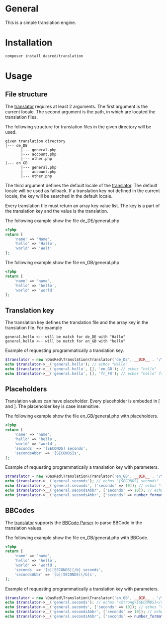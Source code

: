 # General
This is a simple translation engine. 

# Installation
```bash
composer install dasred/translation
```

# Usage
## File structure

The [translator](src/Translator.php) requires at least 2 arguments. The first argument is the current locale. The second argument is the path, in which are located the translation files.

The following structure for translation files in the given directory will be used.

```text
given translation directory
|--- de_DE
       |--- general.php
       |--- account.php
       |--- other.php
|--- en_GB
       |--- general.php
       |--- account.php
       |--- other.php
```
The third argument defines the default locale of the [translator](src/Translator.php). The default locale will be used as fallback. If a translation key not defined in the current locale, the key will be searched in the default locale.

Every translation file must return an array key value list. The key is a part of the translation key and the value is the translation.

The following example show the file de_DE/general.php
```php
<?php
return [
    'name' => 'Name',
    'hello' => 'Hallo',
    'world' => 'Welt'
];
```

The following example show the file en_GB/general.php
```php
<?php
return [
    'name' => 'name',
    'hello' => 'hello',
    'world' => 'world'
];
```

## Translation key
The translation key defines the translation file and the array key in the translation file. For example
```text
general.hello <-- will be match for de_DE with "Hallo"
general.hello <-- will be match for en_GB with "hello"
```

Example of requesting programmatically a translation key.
```php
$translator = new \DasRed\Translation\Translator('de_DE', __DIR__ . '/translations', 'en_GB');
echo $translator->__('general.hello'); // echos "Hallo"
echo $translator->__('general.hello', [], 'en_GB'); // echos "hello"
echo $translator->__('general.hello', [], 'fr_FR'); // echos "hello" from en_GB
```

## Placeholders

Translation values can have placeholder. Every placeholder is embeded in [ and ]. The placeholder key is case insensitive. 

The following example show the file en_GB/general.php with placeholders.
```php
<?php
return [
    'name' => 'name',
    'hello' => 'hello',
    'world' => 'world',
    'seconds' => '[SECONDS] seconds',
    'secondsAbbr' => '[SECONDS]s',
];
```

Example of requesting programmatically a translation key with parameters.
```php
$translator = new \DasRed\Translation\Translator('en_GB', __DIR__ . '/translations', 'en_GB');
echo $translator->__('general.seconds'); // echos "[SECONDS] seconds"
echo $translator->__('general.seconds', ['seconds' => 10]); // echos "10 seconds"
echo $translator->__('general.secondsAbbr', ['seconds' => 10]); // echos "10s"
echo $translator->__('general.secondsAbbr', ['seconds' => number_format(10.00020200202, 2, '.', ',')]); // echos "10.00s"
```

## BBCodes
The [translator](src/Translator.php) supports the [BBCode Parser](https://github.com/DasRed/bbCodeParser) to parse BBCode in the translation values.

The following example show the file en_GB/general.php with BBCode.
```php
<?php
return [
    'name' => 'name',
    'hello' => 'hello',
    'world' => 'world',
    'seconds' => '[b][SECONDS][/b] seconds',
    'secondsAbbr' => '[b][SECONDS][/b]s',
];
```

Example of requesting programmatically a translation key with parameters.
```php
$translator = new \DasRed\Translation\Translator('en_GB', __DIR__ . '/translations', 'en_GB', null, new \DasRed\Parser\BBCode());
echo $translator->__('general.seconds'); // echos "<strong>[SECONDS]</strong> seconds"
echo $translator->__('general.seconds', ['seconds' => 10]); // echos "<strong>10</strong> seconds"
echo $translator->__('general.secondsAbbr', ['seconds' => 10]); // echos "<strong>10</strong>s"
echo $translator->__('general.secondsAbbr', ['seconds' => number_format(10.00020200202, 2, '.', ',')]); // echos "<strong>10.00</strong>s"
```

